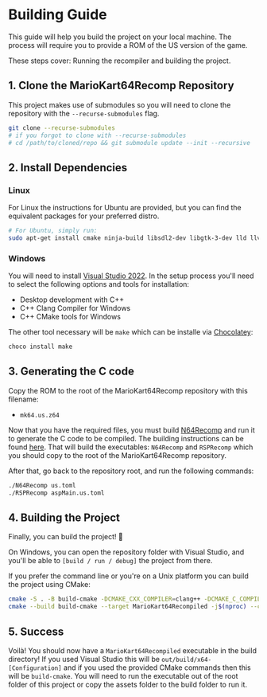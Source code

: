 # Building Guide

This guide will help you build the project on your local machine. The process will require you to provide a ROM of the US version of the game.

These steps cover: Running the recompiler and building the project.

## 1. Clone the MarioKart64Recomp Repository
This project makes use of submodules so you will need to clone the repository with the `--recurse-submodules` flag.

```bash
git clone --recurse-submodules
# if you forgot to clone with --recurse-submodules
# cd /path/to/cloned/repo && git submodule update --init --recursive
```

## 2. Install Dependencies

### Linux
For Linux the instructions for Ubuntu are provided, but you can find the equivalent packages for your preferred distro.

```bash
# For Ubuntu, simply run:
sudo apt-get install cmake ninja-build libsdl2-dev libgtk-3-dev lld llvm clang
```

### Windows
You will need to install [Visual Studio 2022](https://visualstudio.microsoft.com/downloads/).
In the setup process you'll need to select the following options and tools for installation:
- Desktop development with C++
- C++ Clang Compiler for Windows
- C++ CMake tools for Windows

The other tool necessary will be `make` which can be installe via [Chocolatey](https://chocolatey.org/):
```bash
choco install make
```

## 3. Generating the C code
Copy the ROM to the root of the MarioKart64Recomp repository with this filename:

- `mk64.us.z64`

Now that you have the required files, you must build [N64Recomp](https://github.com/Mr-Wiseguy/N64Recomp) and run it to generate the C code to be compiled. The building instructions can be found [here](https://github.com/Mr-Wiseguy/N64Recomp?tab=readme-ov-file#building). That will build the executables: `N64Recomp` and `RSPRecomp` which you should copy to the root of the MarioKart64Recomp repository.

After that, go back to the repository root, and run the following commands:
```bash
./N64Recomp us.toml
./RSPRecomp aspMain.us.toml
```

## 4. Building the Project

Finally, you can build the project! :rocket:

On Windows, you can open the repository folder with Visual Studio, and you'll be able to `[build / run / debug]` the project from there.

If you prefer the command line or you're on a Unix platform you can build the project using CMake:

```bash
cmake -S . -B build-cmake -DCMAKE_CXX_COMPILER=clang++ -DCMAKE_C_COMPILER=clang -G Ninja -DCMAKE_BUILD_TYPE=Release # or Debug if you want to debug
cmake --build build-cmake --target MarioKart64Recompiled -j$(nproc) --config Release # or Debug
```

## 5. Success

Voilà! You should now have a `MarioKart64Recompiled` executable in the build directory! If you used Visual Studio this will be `out/build/x64-[Configuration]` and if you used the provided CMake commands then this will be `build-cmake`. You will need to run the executable out of the root folder of this project or copy the assets folder to the build folder to run it.
